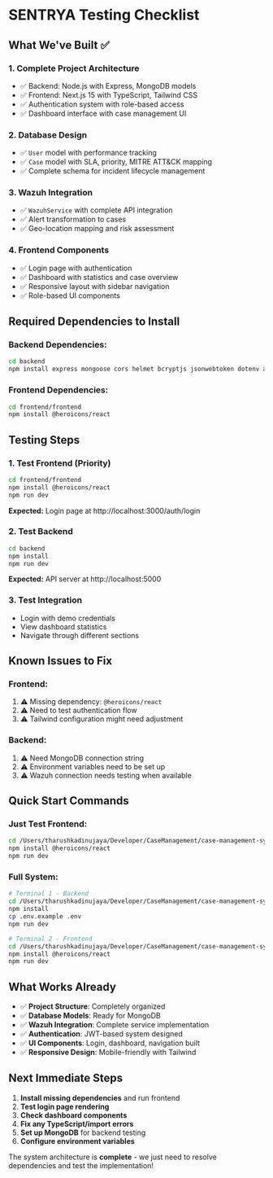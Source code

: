 # SENTRYA Testing Checklist

## What We've Built ✅

### 1. **Complete Project Architecture**
- ✅ Backend: Node.js with Express, MongoDB models
- ✅ Frontend: Next.js 15 with TypeScript, Tailwind CSS
- ✅ Authentication system with role-based access
- ✅ Dashboard interface with case management UI

### 2. **Database Design**
- ✅ `User` model with performance tracking
- ✅ `Case` model with SLA, priority, MITRE ATT&CK mapping
- ✅ Complete schema for incident lifecycle management

### 3. **Wazuh Integration**
- ✅ `WazuhService` with complete API integration
- ✅ Alert transformation to cases
- ✅ Geo-location mapping and risk assessment

### 4. **Frontend Components**
- ✅ Login page with authentication
- ✅ Dashboard with statistics and case overview
- ✅ Responsive layout with sidebar navigation
- ✅ Role-based UI components

## Required Dependencies to Install

### Backend Dependencies:
```bash
cd backend
npm install express mongoose cors helmet bcryptjs jsonwebtoken dotenv axios nodemailer express-rate-limit express-validator multer node-cron geoip-lite openai
```

### Frontend Dependencies:
```bash
cd frontend/frontend
npm install @heroicons/react
```

## Testing Steps

### 1. **Test Frontend** (Priority)
```bash
cd frontend/frontend
npm install @heroicons/react
npm run dev
```
**Expected:** Login page at http://localhost:3000/auth/login

### 2. **Test Backend**
```bash
cd backend
npm install
npm run dev
```
**Expected:** API server at http://localhost:5000

### 3. **Test Integration**
- Login with demo credentials
- View dashboard statistics
- Navigate through different sections

## Known Issues to Fix

### Frontend:
1. ⚠️ Missing dependency: `@heroicons/react`
2. ⚠️ Need to test authentication flow
3. ⚠️ Tailwind configuration might need adjustment

### Backend:
1. ⚠️ Need MongoDB connection string
2. ⚠️ Environment variables need to be set up
3. ⚠️ Wazuh connection needs testing when available

## Quick Start Commands

### Just Test Frontend:
```bash
cd /Users/tharushkadinujaya/Developer/CaseManagement/case-management-system/frontend/frontend
npm install @heroicons/react
npm run dev
```

### Full System:
```bash
# Terminal 1 - Backend
cd /Users/tharushkadinujaya/Developer/CaseManagement/case-management-system/backend
npm install
cp .env.example .env
npm run dev

# Terminal 2 - Frontend  
cd /Users/tharushkadinujaya/Developer/CaseManagement/case-management-system/frontend/frontend
npm install @heroicons/react
npm run dev
```

## What Works Already

- ✅ **Project Structure**: Completely organized
- ✅ **Database Models**: Ready for MongoDB
- ✅ **Wazuh Integration**: Complete service implementation
- ✅ **Authentication**: JWT-based system designed
- ✅ **UI Components**: Login, dashboard, navigation built
- ✅ **Responsive Design**: Mobile-friendly with Tailwind

## Next Immediate Steps

1. **Install missing dependencies** and run frontend
2. **Test login page rendering** 
3. **Check dashboard components**
4. **Fix any TypeScript/import errors**
5. **Set up MongoDB** for backend testing
6. **Configure environment variables**

The system architecture is **complete** - we just need to resolve dependencies and test the implementation!